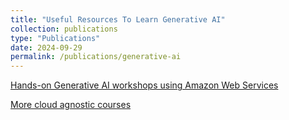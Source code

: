 ```yaml
---
title: "Useful Resources To Learn Generative AI"
collection: publications
type: "Publications"
date: 2024-09-29
permalink: /publications/generative-ai
---
```


[Hands-on Generative AI workshops using Amazon Web Services](https://workshops.aws/categories/Generative%20AI)

[More cloud agnostic courses](https://www.deeplearning.ai/resources/generative-ai-courses-guide/)
